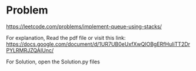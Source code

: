 # Problem

https://leetcode.com/problems/implement-queue-using-stacks/

For explanation, Read the pdf file or visit this link:
https://docs.google.com/document/d/1UR7UB0eUxfXwQIOBgERfHuIiTT2DrPYLRMRJZQAIUnc/

For Solution, open the Solution.py files